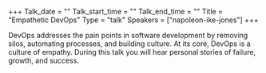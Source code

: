 +++
Talk_date = ""
Talk_start_time = ""
Talk_end_time = ""
Title = "Empathetic DevOps"
Type = "talk"
Speakers = ["napoleon-ike-jones"]
+++

DevOps addresses the pain points in software development by removing silos, automating processes, and building culture. At its core, DevOps is a culture of empathy. During this talk you will hear personal stories of failure, growth, and success.
